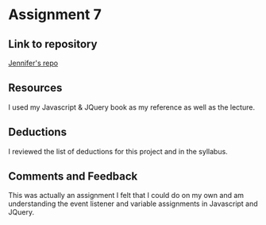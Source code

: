 # Assignment 7

## Link to repository
[Jennifer's repo](https://github.com/fincherie/assignment-7_lingafelter-jennifer)

## Resources
I used my Javascript & JQuery book as my reference as well as the lecture.

## Deductions
I reviewed the list of deductions for this project and in the syllabus.

## Comments and Feedback
This was actually an assignment I felt that I could do on my own and am understanding the event listener and variable assignments in Javascript and JQuery.
